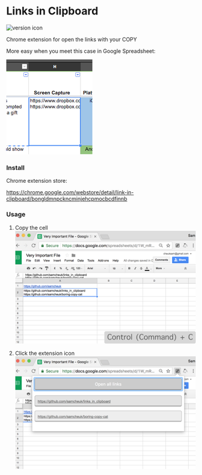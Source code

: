 # Links in Clipboard

![version icon](https://img.shields.io/badge/LinksInClipboard-v1.1-brightgreen.svg)

Chrome extension for open the links with your COPY


More easy when you meet this case in Google Spreadsheet:

![use case image](./sosad.png)

### Install

Chrome extension store:

<https://chrome.google.com/webstore/detail/link-in-clipboard/bongldmnpckncminjehcpmocbcdfinnb>

### Usage

1. Copy the cell<br>
![image1](assets/screen1280_1.png)

2. Click the extension icon<br>
![image1](assets/screen1280_2.png)
